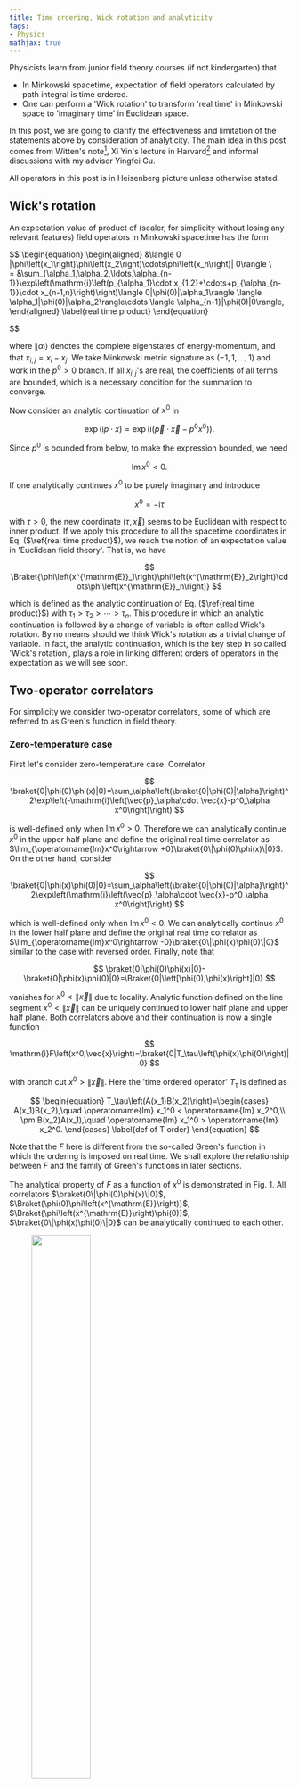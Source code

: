 ```yaml
---
title: Time ordering, Wick rotation and analyticity
tags:
- Physics
mathjax: true
---
```


Physicists learn from junior field theory courses (if not kindergarten) that 
- In Minkowski spacetime, expectation of field operators calculated by path integral is time ordered. 
- One can perform a 'Wick rotation' to transform 'real time' in Minkowski space to 'imaginary time' in Euclidean space.

In this post, we are going to clarify the effectiveness and limitation of the statements above by consideration of analyticity. The main idea in this post comes from Witten's note[^1], Xi Yin's lecture in Harvard[^2] and informal discussions with my advisor Yingfei Gu.

<!--more-->

All operators in this post is in Heisenberg picture unless otherwise stated.

## Wick's rotation

An expectation value of product of (scaler, for simplicity without losing any relevant features) field operators in Minkowski spacetime has the form

$$
\begin{equation}
    \begin{aligned}
        &\langle 0 |\phi\left(x_1\right)\phi\left(x_2\right)\cdots\phi\left(x_n\right)| 0\rangle \\  
        = &\sum_{\alpha_1,\alpha_2,\ldots,\alpha_{n-1}}\exp\left(\mathrm{i}\left(p_{\alpha_1}\cdot x_{1,2}+\cdots+p_{\alpha_{n-1}}\cdot x_{n-1,n}\right)\right)\langle 0|\phi(0)|\alpha_1\rangle \langle \alpha_1|\phi(0)|\alpha_2\rangle\cdots \langle \alpha_{n-1}|\phi(0)|0\rangle,
    \end{aligned}
    \label{real time product}
\end{equation}

$$

where $\|\alpha_i\rangle$ denotes the complete eigenstates of energy-momentum, and that $x_{i,j}=x_i-x_j$. We take Minkowski metric signature as $(-1, 1, \ldots, 1)$ and work in the $p^0>0$ branch. If all $x_{i,j}$'s are real, the coefficients of all terms are bounded, which is a necessary condition for the summation to converge.

Now consider an analytic continuation of $x^0$ in

$$
\exp\left(\mathrm{i}p\cdot x\right)=\exp\left(\mathrm{i}\left(\vec{p}\cdot\vec{x}-p^0x^0\right)\right).
$$

Since $p^0$ is bounded from below, to make the expression bounded, we need 

$$
\operatorname{Im} x^0<0. 
$$

If one analytically continues $x^0$ to be purely imaginary and introduce 

$$
x^0=-\mathrm{i}\tau
$$

with $\tau>0$, the new coordinate $\left(\tau, \vec{x}\right)$ seems to be Euclidean with respect to inner product. If we apply this procedure to all the spacetime coordinates in Eq. ($\ref{real time product}$), we reach the notion of an expectation value in 'Euclidean field theory'. That is, we have 

$$
\Braket{\phi\left(x^{\mathrm{E}}_1\right)\phi\left(x^{\mathrm{E}}_2\right)\cdots\phi\left(x^{\mathrm{E}}_n\right)}
$$

which is defined as the analytic continuation of Eq. ($\ref{real time product}$) with $\tau_1>\tau_2>\cdots>\tau_n$. This procedure in which an analytic continuation is followed by a change of variable is often called Wick's rotation. By no means should we think Wick's rotation as a trivial change of variable. In fact, the analytic continuation, which is the key step in so called 'Wick's rotation', plays a role in linking different orders of operators in the expectation as we will see soon.

## Two-operator correlators

For simplicity we consider two-operator correlators, some of which are referred to as Green's function in field theory. 

### Zero-temperature case

First let's consider zero-temperature case. Correlator

$$
\braket{0|\phi(0)\phi(x)|0}=\sum_\alpha\left(\braket{0|\phi(0)|\alpha}\right)^2\exp\left(-\mathrm{i}\left(\vec{p}_\alpha\cdot \vec{x}-p^0_\alpha x^0\right)\right)
$$

is well-defined only when $\operatorname{Im}x^0>0$. Therefore we can analytically continue $x^0$ in the upper half plane and define the original real time correlator as $\lim_{\operatorname{Im}x^0\rightarrow +0}\braket{0\|\phi(0)\phi(x)\|0}$. On the other hand, consider 

$$
\braket{0|\phi(x)\phi(0)|0}=\sum_\alpha\left(\braket{0|\phi(0)|\alpha}\right)^2\exp\left(\mathrm{i}\left(\vec{p}_\alpha\cdot \vec{x}-p^0_\alpha x^0\right)\right)
$$

which is well-defined only when $\operatorname{Im}x^0 < 0$. We can analytically continue $x^0$ in the lower half plane and define the original real time correlator as $\lim_{\operatorname{Im}x^0\rightarrow -0}\braket{0\|\phi(x)\phi(0)\|0}$ similar to the case with reversed order. Finally, note that 

$$
\braket{0|\phi(0)\phi(x)|0}-\braket{0|\phi(x)\phi(0)|0}=\Braket{0|\left[\phi(0),\phi(x)\right]|0}
$$

vanishes for $x^0<\left\|\vec{x}\right\|$ due to locality. Analytic function defined on the line segment $x^0<\left\|\vec{x}\right\|$ can be uniquely continued to lower half plane and upper half plane. Both correlators above and their continuation is now a single function

$$
\mathrm{i}F\left(x^0,\vec{x}\right)=\braket{0|T_\tau\left(\phi(x)\phi(0)\right)|0}
$$

with branch cut $x^0>\left\|\vec{x}\right\|$. Here the 'time ordered operator' $T_\tau$ is defined as 

$$
\begin{equation}
    T_\tau\left(A(x_1)B(x_2)\right)=\begin{cases}
    A(x_1)B(x_2),\quad \operatorname{Im} x_1^0 < \operatorname{Im} x_2^0,\\ 
    \pm B(x_2)A(x_1),\quad \operatorname{Im} x_1^0 > \operatorname{Im} x_2^0.
\end{cases}
\label{def of T order}
\end{equation}
$$

Note that the $F$ here is different from the so-called Green's function in which the ordering is imposed on real time. We shall explore the relationship between $F$ and the family of Green's functions in later sections.

The analytical property of $F$ as a function of $x^0$ is demonstrated in Fig. 1. All correlators $\braket{0\|\phi(0)\phi(x)\|0}$, $\Braket{\phi(0)\phi\left(x^{\mathrm{E}}\right)}$, $\Braket{\phi\left(x^{\mathrm{E}}\right)\phi(0)}$, $\braket{0\|\phi(x)\phi(0)\|0}$ can be analytically continued to each other.

<figure><img src="/img/20221112/anaT0lor.jpeg" width="50%"><figcaption>Figure 1. Analytical property of two-point correlators for a Lorentz invariant system at zero temperature. Red arrows stands for analytic continuation while blue lines for branch cut. </figcaption></figure>

> **Example: Lorentz invariant scalar field** 
> 
> Here we do some calculation to convince ourselves that our analysis is correct. Consider 
> 
> $$
\begin{aligned}
\braket{0|\phi(x)\phi(0)|0}&=\sum_\alpha\left(\braket{0|\phi(0)|\alpha}\right)^2\exp\left(\mathrm{i}\left(\vec{p}_\alpha\cdot \vec{x}-p^0_\alpha x^0\right)\right)  \\ 
&=\int\mathrm{d}^d p\,\exp\left(\mathrm{i} px\right)\sum_\alpha\delta\left(p-p_\alpha\right)  \left(\braket{0|\phi(0)|\alpha}\right)^2.
\end{aligned}
> $$
> 
> Define spectral function $\rho\left(-p^2\right)$ which is supported in region $p^2\leq 0$ as 
> 
> $$
\frac{\theta\left(p^0\right)}{\left(2\pi\right)^{d-1}}\rho\left(-p^2\right) = \sum_\alpha\delta\left(p-p_\alpha\right)  \left(\braket{0|\phi(0)|\alpha}\right)^2.
> $$
> 
> Then 
> 
> $$
\braket{0|\phi(x)\phi(0)|0} = \int_0^\infty \mathrm{d}\mu^2\,\rho\left(\mu^2\right) \Delta_+\left(x;\mu^2\right),
> $$
> 
> where 
> 
> $$
\begin{aligned}
\Delta_+\left(x;\mu^2\right)&=\int\frac{\mathrm{d}^{d-1}\vec{p}}{\left(2\pi\right)^{d-1}}\,\theta\left(p^0\right)\delta\left(p^2+\mu^2\right)\exp\left(\mathrm{i}px\right)\\
&=\int\frac{\mathrm{d}^{d-1}\vec{p}}{2\left(2\pi\right)^{d-1}\sqrt{\vec{p}^2+\mu^2}}\,\exp\left(\mathrm{i}\left(\vec{p}\cdot\vec{x}-\mathrm{i}\sqrt{\vec{p}^2+\mu^2}x^0\right)\right).
\end{aligned}
> $$
> 
> From Lorentz invariance of the correlator, we know that $\Delta_+$ is also Lorentz invariant. Therefore if $x$ is spacelike, we can perform a Lorentz transformation to make $x^0 = 0$ and see that $\Delta_+\left(x;\mu\right)=\Delta_+\left(-x;\mu\right)$. If $x$ is timelike, we have in general that $\Delta_+\left(x;\mu\right)\neq \Delta_+\left(-x;\mu\right)$.

For systems without Lorentz invariance, we cannot guarantee that there is a spacelike region and operators with spacelike separations (anti-)commute. As a result, correlators with different real time ordering may not be each other's analytic continuation. However, for systems with local interaction, there may be some 'emergent' light cone. Behaviour of commutators as a function of space and time is an interesting problem related to, for example, thermalization. 

### A comment on time ordering

The ordering defined in Eq. ($\ref{def of T order}$) is required by convergence and hence must be obeyed. However, the ordering of real time is not a necessary requirement. This observation coincides with the replacement $t\rightarrow\left(1-\mathrm{i}\epsilon\right)t$ in text-book path integral approach to quantum field theory: expectation values of operators ordered with respect to imaginary time converge, and that path integral gives us expectation values of operators ordered with respect to integration path, as a result of which if the imaginary time decreases along the path, the path integral gives the convergent expectation value automatically. With an understanding of how path integral gives the correct 'time ordered' expectation values, we are released from the constraint that only expectation values of (real) time ordered operators can be calculated. So long as we take an integration path that decreases in imaginary time, we can zigzag it in the real time direction as we like to calculate expectation values of any time ordering, especially the so-called out-of-time-ordered correlators (OTOC).

### Finite temperature case

Now consider finite temperature case where the thermal expectation value of the correlator is given by 

$$
D\left(x^0, \vec{x}\right) = Z^{-1} \operatorname{tr} \mathrm{e}^{-\beta H} \mathrm{e}^{\mathrm{i}H x^0} \phi\left(\vec{x}\right) \mathrm{e}^{-\mathrm{i} H x^0} \phi\left(0\right), 
$$ 

where $\phi$ is in Schrödinger picture. For this expression to converge, we need 

$$
\operatorname{Im} x^0 <0, \quad \beta + \operatorname{Im} x^0 >0.
$$

Therefore we can analytically continue $x^0$ to the strip $-\beta < \operatorname{Im} x^0 < 0$. At $\operatorname{Im} x^0 = -\beta+0$, we have 

$$
D\left(x^0-\mathrm{i}\beta,\vec{x}\right)=Z^{-1}\operatorname{tr} \mathrm{e}^{\mathrm{i}Hx^0}\phi\left(\vec{x}\right) \mathrm{e}^{-\mathrm{i}Hx^0}\mathrm{e}^{-\beta H}\phi\left(0\right)=Z^{-1}\operatorname{tr} \mathrm{e}^{-\beta H}\phi\left(0\right)\mathrm{e}^{\mathrm{i}Hx^0}\phi\left(\vec{x}\right) \mathrm{e}^{-\mathrm{i}Hx^0},
$$

which is the expectation value of products of the reversed ordering.

Note that our derivation here does not depend on whether the operator is local. Furthermore, unlike zero-temperature case, our result that reversing the ordering can be achived by analytic continuation is always true even though the two operators never commute. One can gain intuition about difference and similarity of zero and finite temperature cases by reconsider the correlator 

$$
\tilde{D}\left(x^0,\vec{x}\right)=\operatorname{tr} \mathrm{e}^{-\beta H}\phi\left(0\right)\mathrm{e}^{\mathrm{i}Hx^0}\phi\left(\vec{x}\right) \mathrm{e}^{-\mathrm{i}Hx^0}=\operatorname{tr} \mathrm{e}^{-\left(\beta+\mathrm{i}x^0\right) H}\phi\left(0\right)\mathrm{e}^{\mathrm{i}Hx^0}\phi\left(\vec{x}\right).
$$

It converges in the strip $0<\operatorname{Im} x^0 <\beta$. It is the same as zero-temperature case that $x^0\pm 0$ ($x^0\in\mathbb{R}$) corresponds to different ordering of the correlators. However, one can check easily that 

$$
D\left(x^0-\mathrm{i}\tau,\vec{x}\right)=\tilde{D}\left(x^0+\mathrm{i}\left(\beta-\tau\right),\vec{x}\right).
$$

The imaginary axis coils so that the complex time is defined on a cylinder rather than a plane! Since we have defined $T$ as ordering with respect to imaginary time $\tau=-\operatorname{Im} x^0$, we can define 

$$
\begin{equation}
F\left(x^0,\vec{x}\right)=-\Braket{T_\tau\left(\phi\left(x\right)\phi\left(0\right)\right)}_\beta,
\label{finite T green}    
\end{equation}
$$

where $\braket{\cdot}_\beta = Z^{-1}\operatorname{tr}\left(\mathrm{e}^{-\beta H}\cdot\right)$. Obviously $F$ is an analytic function of $x^0$ on the complex cylinder except for (part of) the real axis. (Note that for Fermioic fields $F$ is anti-periodic in $\operatorname{Im} x^0$ since the definition in $F$ has a minus sign with revered ordering.) Here we say 'part of' since for Lorentz invariant systems the argument for zero-temperature system that $F$ can be analytically continued through a line segment on the real axis still makes sense. The analytic property of $F$ as a function of $x^0$ is shown in Fig. 2. The difference is that in zero temperature system, $\beta$ is infinite and we cannot 'wind' around the cylinder to reach a point slightly below the real axis from a point slightly above the real axis.

<figure><img src="/img/20221112/anaTfinlor.jpeg" width="50%"><figcaption>Figure 2. Analytical property of two-point correlators for a system with Lorentz invariance at finite temperature. Red arrows stands for analytic continuation while blue lines for branch cut. </figcaption></figure>

Again, if one wants to calculate thermal expectation value of a product of a string of operators at different real time, she may first give each of their times an imaginary part $-\mathrm{i}\tau_1,-\mathrm{i}\tau_2,\ldots$ such that $\tau_1<\tau_2<\cdots$. Then she can choose a path, starting from $\operatorname{Im}x^0=-0$, winding around the complex cylinder for $x^0$ with $\operatorname{Im} x^0$ decreaing to $-\beta$, and traversing all the operators inserted on the cylinder by zigzagging in real time direction.

> The analytic behaviour discussed above can be used to calculate a bound on quantum chaos[^3]. Quantum chaos is measured by $C\left(t\right)=-\Braket{\left[W\left(t\right),V\left(t\right)\right]^2}_\beta$. Define $y^4=Z^{-1}\mathrm{e}^{-\beta H}$, we can move one of the commutator halfway around the cylinder to regularize $C(t)$, that is, to calculate 
> 
> $$
-\operatorname{tr}\left(y^2\left[W(t),V\right]y^2\left[W(t),V\right]\right).
> $$
> 
> Define
> 
> $$
F\left(t\right) = \operatorname{tr}\left(yVyW\left(t\right)yVyW\left(t\right)\right),
> $$
> 
> which is analytic in a strip $-\beta/4<\operatorname{Im}t<\beta/4$. Then we can expand 
> 
> $$
\begin{aligned}
-\operatorname{tr}\left[y^2[W(t), V] y^2[W(t), V]\right]=\operatorname{tr}\left[y^2 W(t) V y^2 V W(t)\right] &+\operatorname{tr}\left[y^2 V W(t) y^2 W(t) V\right] \\
&-F\left(t+\mathrm{i} \frac{\beta}{4}\right)-F\left(t-\mathrm{i} \frac{\beta}{4}\right).
\end{aligned}
> $$
> 
> The authors argued that the first line remains of order one while $F$ decrease exponentially with $t$ under a bound, which gives a bound for increasing of chaos.


## Family of Green's functions

### Zero-temperature case


[^1]: Witten, E., 2018. Notes on Some Entanglement Properties of Quantum Field Theory. Rev. Mod. Phys. 90, 045003. [https://doi.org/10.1103/RevModPhys.90.045003](https://doi.org/10.1103/RevModPhys.90.045003).
[^2]: You can find lecture notes on [https://sites.google.com/view/xi-yin/qft-notes?authuser=0&pli=1](https://sites.google.com/view/xi-yin/qft-notes?authuser=0&pli=1).
[^3]: Maldacena, J., Shenker, S.H., Stanford, D., 2016. A bound on chaos. J. High Energ. Phys. 2016, 106. [https://doi.org/10.1007/JHEP08(2016)106](https://doi.org/10.1007/JHEP08(2016)106).
